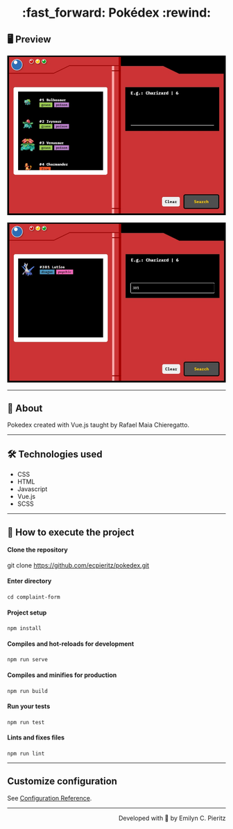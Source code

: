 <h1 align = "center"> :fast_forward: Pokédex :rewind: </h1>

## 🖥 Preview
<p align = "center">
   <img src = "https://github.com/ecpieritz/pokedex/blob/main/public/img/pokedex-print-01.jpg?raw=true" width = "700">
</p>
<p align = "center">
   <img src = "https://github.com/ecpieritz/pokedex/blob/main/public/img/pokedex-print-02.jpg?raw=true" width = "700">
</p>

---

## 📖 About
<p>Pokedex created with Vue.js taught by Rafael Maia Chieregatto.</p>

---

## 🛠 Technologies used
- CSS
- HTML
- Javascript
- Vue.js
- SCSS

---


## 🚀 How to execute the project
#### Clone the repository
git clone https://github.com/ecpieritz/pokedex.git

#### Enter directory
`cd complaint-form`

#### Project setup
`npm install`

#### Compiles and hot-reloads for development
`npm run serve`

#### Compiles and minifies for production
`npm run build`

#### Run your tests
`npm run test`

#### Lints and fixes files
`npm run lint`

---
## Customize configuration
See [Configuration Reference](https://cli.vuejs.org/config/).

---
<p align = "right">Developed with 💙 by Emilyn C. Pieritz</p>
